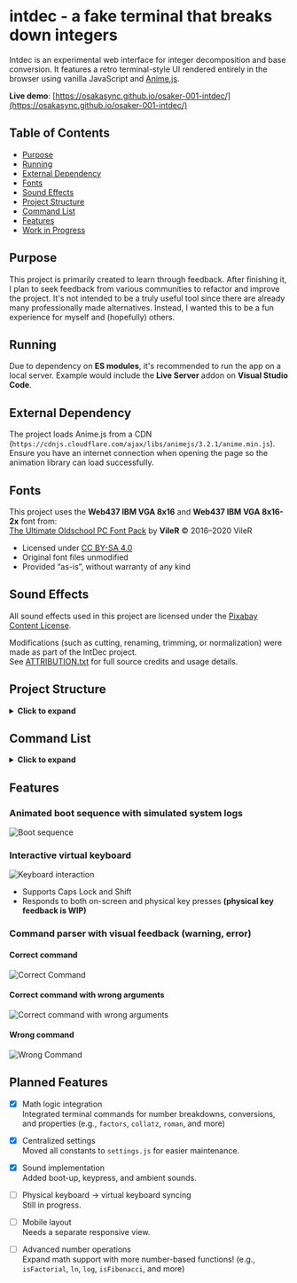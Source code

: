 # intdec - a fake terminal that breaks down integers

Intdec is an experimental web interface for integer decomposition and base conversion. It features a retro terminal-style UI rendered entirely in the browser using vanilla JavaScript and [Anime.js](https://animejs.com/).

**Live demo**: [https://osakasync.github.io/osaker-001-intdec/](https://osakasync.github.io/osaker-001-intdec/)

## Table of Contents

- [Purpose](#purpose)
- [Running](#running)
- [External Dependency](#external-dependency)
- [Fonts](#fonts)
- [Sound Effects](#sound-effects)
- [Project Structure](#project-structure)
- [Command List](#command-list)
- [Features](#features)
- [Work in Progress](#work-in-progress)

## Purpose

This project is primarily created to learn through feedback. After finishing it, I plan to seek feedback from various communities to refactor and improve the project. It's not intended to be a truly useful tool since there are already many professionally made alternatives. Instead, I wanted this to be a fun experience for myself and (hopefully) others.

## Running

Due to dependency on **ES modules**, it's recommended to run the app on a local server. Example would include the **Live Server** addon on **Visual Studio Code**.

## External Dependency

The project loads Anime.js from a CDN (`https://cdnjs.cloudflare.com/ajax/libs/animejs/3.2.1/anime.min.js`). Ensure you have an internet connection when opening the page so the animation library can load successfully.

## Fonts

This project uses the **Web437 IBM VGA 8x16** and **Web437 IBM VGA 8x16-2x** font from:  
[The Ultimate Oldschool PC Font Pack](http://int10h.org/oldschool-pc-fonts/) by **VileR** © 2016–2020 VileR

- Licensed under [CC BY-SA 4.0](https://creativecommons.org/licenses/by-sa/4.0/)
- Original font files unmodified
- Provided “as-is”, without warranty of any kind

## Sound Effects

All sound effects used in this project are licensed under the [Pixabay Content License](https://pixabay.com/service/license/).

Modifications (such as cutting, renaming, trimming, or normalization) were made as part of the IntDec project.  
See [ATTRIBUTION.txt](./assets/sounds/ATTRIBUTION.txt) for full source credits and usage details.

## Project Structure

<details><summary><strong>Click to expand</strong></summary>

```bash
intdec/
├── index.html                  # Entry point of the application
├── .gitignore
├── README.md                   # Project documentation (this file)
├── assets/
│   ├── fonts/                  # Web437 IBM VGA font files + font license
│   │   ├── Web437_IBM_VGA_8x16.woff
│   │   ├── Web437_IBM_VGA_8x16-2x.woff
│   │   ├── FONT_LICENSE.TXT
│   │   └── FONT_README.TXT
│   ├── js/
│   │   ├── core/
│   │   │   ├── ambient/        # Background ambient
│   │   │   ├── boot/           # Fake boot sequence
│   │   │   ├── keyboard/       # Virtual keyboard
│   │   │   ├── parser/         # Command parser
│   │   │   ├── sound/
│   │   │   ├── decomposer.js
│   │   │   ├── feedback.js     # Visual warning/error feedback
│   │   │   ├── main.js
│   │   │   ├── settings.js     # Global settings
│   │   │   ├── ui.js
│   │   │   └── utils.js
│   │   └── logic/
│   │       ├── baseconverter.js
│   │       └── intdecomposer.js
│   ├── sounds/
│   │   ├── ambience/
│   │   ├── boot/
│   │   ├── error/
│   │   ├── keyboard/
│   │   ├── mouse/
│   │   └── ATTRIBUTION.txt
│   └── styles/
│       └── style.css           # Terminal layout and visual style
```

</details>

## Command List

<details><summary><strong>Click to expand</strong></summary>

| Command                    | Description                        |
| -------------------------- | ---------------------------------- |
| `binary <number>`          | returns binary representation      |
| `octal <number>`           | returns octal representation       |
| `hex <number>`             | returns hexadecimal representation |
| `base <number> <base>`     | converts number to a given base    |
| `digitsum <number>`        | sum of digits                      |
| `bitlength <number>`       | bit length of number               |
| `ispalindrome <number>`    | is it a palindrome?                |
| `isperfectsquare <number>` | is it a perfect square?            |
| `isprime <number>`         | is it prime?                       |
| `poweroftwo <number>`      | is it a power of two?              |
| `factors <number>`         | prime factorization                |
| `divisors <number>`        | all divisors of number             |
| `collatz <number>`         | collatz step count                 |
| `scientific <number>`      | scientific notation                |
| `unicode <number>`         | unicode character                  |
| `roman <number>`           | roman numeral                      |
| `funfact <number>`         | trivia for that number             |
| `summary <number>`         | full breakdown                     |
| `cls`                      | clears the output window           |
| `mute`                     | mutes/unmutes the sound effects    |

</details>

## Features

### Animated boot sequence with simulated system logs

![Boot sequence](https://github.com/user-attachments/assets/625ac92f-1cdf-4e54-a5d6-433407bec769)

### Interactive virtual keyboard

![Keyboard interaction](https://github.com/user-attachments/assets/fa84f326-fff4-48ff-9942-f8981fd57b5f)

- Supports Caps Lock and Shift
- Responds to both on-screen and physical key presses **(physical key feedback is WIP)**

### Command parser with visual feedback (warning, error)

#### Correct command

![Correct Command](https://github.com/user-attachments/assets/98ac9383-98cc-4f40-a914-42ad879dab4d)

#### Correct command with wrong arguments

![Correct command with wrong arguments](https://github.com/user-attachments/assets/08d6cd94-c990-4e5f-ac53-bdc79ccc9d4d)

#### Wrong command

![Wrong Command](https://github.com/user-attachments/assets/4506baf0-4981-44ee-a276-ec89d3b37557)

## Planned Features

- [x] Math logic integration  
       Integrated terminal commands for number breakdowns, conversions, and properties (e.g., `factors`, `collatz`, `roman`, and more)

- [x] Centralized settings  
       Moved all constants to `settings.js` for easier maintenance.

- [x] Sound implementation  
       Added boot-up, keypress, and ambient sounds.

- [ ] Physical keyboard -> virtual keyboard syncing  
       Still in progress.

- [ ] Mobile layout  
       Needs a separate responsive view.

- [ ] Advanced number operations  
       Expand math support with more number-based functions! (e.g., `isFactorial`, `ln`, `log`, `isFibonacci`, and more)
